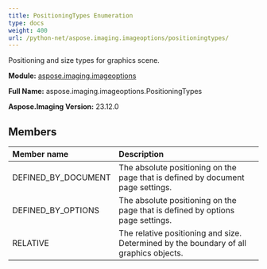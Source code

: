 ```yaml
---
title: PositioningTypes Enumeration
type: docs
weight: 400
url: /python-net/aspose.imaging.imageoptions/positioningtypes/
---
```


Positioning and size types for graphics scene.

**Module:** [aspose.imaging.imageoptions](/imaging/python-net/aspose.imaging.imageoptions/)

**Full Name:** aspose.imaging.imageoptions.PositioningTypes

**Aspose.Imaging Version:** 23.12.0

## **Members**
| **Member name** | **Description** |
| :- | :- |
| DEFINED_BY_DOCUMENT | The absolute positioning on the page that is defined by document page settings. |
| DEFINED_BY_OPTIONS | The absolute positioning on the page that is defined by options page settings. |
| RELATIVE | The relative positioning and size. Determined by the boundary of all graphics objects. |
